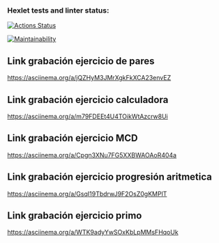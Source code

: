 ### Hexlet tests and linter status:
[![Actions Status](https://github.com/AlphaConstuye/python-project-140/actions/workflows/hexlet-check.yml/badge.svg)](https://github.com/AlphaConstuye/python-project-140/actions)

[![Maintainability](https://qlty.sh/gh/AlphaConstuye/projects/python-project-140/maintainability.svg)](https://qlty.sh/gh/AlphaConstuye/projects/python-project-140)

## Link grabación ejercicio de pares
https://asciinema.org/a/jQZHyM3JMrXgkFkXCA23envEZ

## Link grabación ejercicio calculadora
https://asciinema.org/a/m79FDEEt4U4TOikWtAzcrw8Ui

## Link grabación ejercicio MCD
https://asciinema.org/a/Cpgn3XNu7FG5XXBWAOAoR404a

## Link grabación ejercicio progresión aritmetica
https://asciinema.org/a/GsqI19TbdrwJ9F2OsZ0gKMPlT

## Link grabación ejercicio primo
https://asciinema.org/a/WTK9adyYwSOxKbLpMMsFHqoUk 
